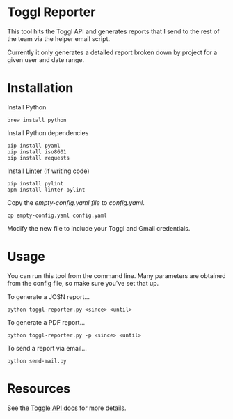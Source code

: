 # Toggl Reporter
This tool hits the Toggl API and generates reports that I send to the rest
of the team via the helper email script.

Currently it only generates a detailed report broken down by project
for a given user and date range.

# Installation

Install Python

    brew install python

Install Python dependencies

    pip install pyaml
    pip install iso8601
    pip install requests

Install [Linter](https://github.com/AtomLinter/linter-pylint) (if writing code)

    pip install pylint
    apm install linter-pylint

Copy the _empty-config.yaml file_ to _config.yaml_.

    cp empty-config.yaml config.yaml

Modify the new file to include your Toggl and Gmail credentials.

# Usage

You can run this tool from the command line. Many parameters are obtained
from the config file, so make sure you've set that up.

To generate a JOSN report...

    python toggl-reporter.py <since> <until>

To generate a PDF report...

    python toggl-reporter.py -p <since> <until>

To send a report via email...

    python send-mail.py

# Resources

See the [Toggle API docs](https://github.com/toggl/toggl_api_docs) for more details.
